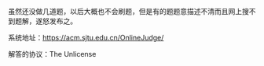 虽然还没做几道题，以后大概也不会刷题，但是有的题题意描述不清而且网上搜不到题解，遂怒发布之。

系统地址：https://acm.sjtu.edu.cn/OnlineJudge/

解答的协议：The Unlicense
